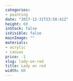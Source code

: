 ```yaml
---
categories:
- painting
date: "2017-12-31T23:58:41Z"
height: 60
inStock: false
isVisible: false
mainImage: ""
materials:
- acrylic
- canvas
price: -1
slug: lady-on-red
title: Lady on red
width: 60
---
```


